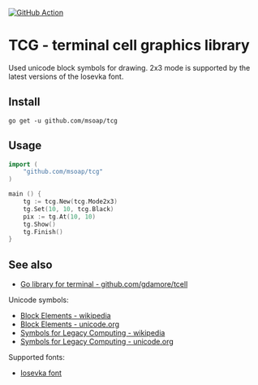 [![GitHub Action](https://github.com/msoap/tcg/actions/workflows/go.yml/badge.svg)](https://github.com/msoap/tcg/actions/workflows/go.yml)

# TCG - terminal cell graphics library

Used unicode block symbols for drawing. 2x3 mode is supported by the latest versions of the Iosevka font.

## Install

    go get -u github.com/msoap/tcg

## Usage

```go
import (
    "github.com/msoap/tcg"
)

main () {
    tg := tcg.New(tcg.Mode2x3)
    tg.Set(10, 10, tcg.Black)
    pix := tg.At(10, 10)
    tg.Show()
    tg.Finish()
}
```

## See also

  * [Go library for terminal - github.com/gdamore/tcell](https://github.com/gdamore/tcell/)

Unicode symbols:

  * [Block Elements - wikipedia](https://en.wikipedia.org/wiki/Block_Elements)
  * [Block Elements - unicode.org](https://www.unicode.org/charts/PDF/U2580.pdf)
  * [Symbols for Legacy Computing - wikipedia](https://en.wikipedia.org/wiki/Symbols_for_Legacy_Computing)
  * [Symbols for Legacy Computing - unicode.org](http://unicode.org/charts/PDF/U1FB00.pdf)

Supported fonts:

  * [Iosevka font](https://github.com/be5invis/Iosevka)
